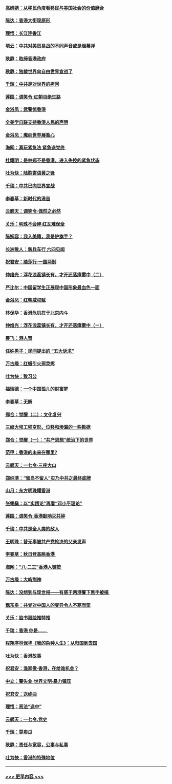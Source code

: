 #### [高婧婧：从移民角度看移民与美国社会的价值磨合](../pages/nsc993/n11495757.md?t=09031433) 
#### [陈达：香港大街现原形 ](../pages/nsc993/n11495441.md?t=09031433) 
#### [理悟：长江连香江](../pages/nsc993/n11495377.md?t=09031433) 
#### [项云：中共对美贸易战的不同声音或是烟幕弹](../pages/nsc993/n11494929.md?t=09031433) 
#### [耿静：取缔香港政府](../pages/nsc993/n11494218.md?t=09031433) 
#### [耿静：独裁世界向自由世界宣战了](../pages/nsc993/n11494190.md?t=09031433) 
#### [千瑞：中共是对世界的拷问](../pages/nsc993/n11493021.md?t=09031433) 
#### [莲园：调笑令‧红朝自绝生路](../pages/nsc993/n11493011.md?t=09031433) 
#### [金浴凤：武警惊香港](../pages/nsc993/n11492994.md?t=09031433) 
#### [全美学自联支持香港人民的声明](../pages/nsc993/n11492630.md?t=09031433) 
#### [金浴凤：魔向世界展畜心](../pages/nsc993/n11492599.md?t=09031433) 
#### [海网：真玩紧急法 紧急送党终 ](../pages/nsc993/n11492535.md?t=09031433) 
#### [杜耀明：是林郑不是香港，进入失控的紧急状态](../pages/nsc993/n11491420.md?t=09031433) 
#### [吐为快：陆胞寄语黄之锋](../pages/nsc993/n11491117.md?t=09031433) 
#### [千瑞：中共已向世界宣战](../pages/nsc993/n11490123.md?t=09031433) 
#### [李春草：新时代的港首](../pages/nsc993/n11489864.md?t=09031433) 
#### [云鹤天：调笑令·偶然之必然](../pages/nsc993/n11489701.md?t=09031433) 
#### [关乐：明珠不会碎 红瓦难保全](../pages/nsc993/n11489647.md?t=09031433) 
#### [陈婉容：我入美籍，我是护旗手？](../pages/nsc993/n11487908.md?t=09031433) 
#### [长洲散人：新兵车行 六四见闻](../pages/nsc993/n11487729.md?t=09031433) 
#### [祝君安：踏莎行‧一国两制](../pages/nsc993/n11487699.md?t=09031433) 
#### [仲维光：浮花浪蕊镇长有，才开还落瘴雾中（二）](../pages/nsc993/n11483286.md?t=09031433) 
#### [严比尔：中国留学生正展现中国形象最血色一面](../pages/nsc993/n11485145.md?t=09031433) 
#### [金浴凤：红朝威权赋](../pages/nsc993/n11485191.md?t=09031433) 
#### [林保华：香港危机在于北京内斗](../pages/nsc993/n11484593.md?t=09031433) 
#### [仲维光：浮花浪蕊镇长有，才开还落瘴雾中（ㄧ）](../pages/nsc993/n11483259.md?t=09031433) 
#### [霄飞：港人赞](../pages/nsc993/n11482957.md?t=09031433) 
#### [任姓男子：民间提出的 “五大诉求”](../pages/nsc993/n11482897.md?t=09031433) 
#### [万古缘：红蛾引火邪灵烬](../pages/nsc993/n11482886.md?t=09031433) 
#### [吐为快：致习公](../pages/nsc993/n11482867.md?t=09031433) 
#### [福瑞德：一个中国孤儿的财富梦](../pages/nsc993/n11482817.md?t=09031433) 
#### [李春草：无解](../pages/nsc993/n11482791.md?t=09031433) 
#### [郑合：觉醒（二）：文化复兴](../pages/nsc993/n11478025.md?t=09031433) 
#### [三峡大坝工程变形、位移和渗漏的一些数据](../pages/nsc993/n11478232.md?t=09031433) 
#### [郑合：觉醒（一）：“共产思想”统治下的世界](../pages/nsc993/n11477663.md?t=09031433) 
#### [范甲：香港的未来在哪里?](../pages/nsc993/n11477249.md?t=09031433) 
#### [云鹤天：一七令·三座大山](../pages/nsc993/n11477192.md?t=09031433) 
#### [郑纯清：“留岛不留人”实乃中共之最终底牌](../pages/nsc993/n11476160.md?t=09031433) 
#### [山月：东方明珠耀香港](../pages/nsc993/n11476077.md?t=09031433) 
#### [张翎燊：以“实践论”再看“邓小平理论”](../pages/nsc993/n11475733.md?t=09031433) 
#### [莲园：调笑令‧香港敲响灭共钟](../pages/nsc993/n11475723.md?t=09031433) 
#### [千瑞：中共是全人类的敌人](../pages/nsc993/n11475329.md?t=09031433) 
#### [王明珠：替无辜被共产党枪决的父亲发声](../pages/nsc993/n11474570.md?t=09031433) 
#### [李春草：秋日登高眺香港 ](../pages/nsc993/n11474491.md?t=09031433) 
#### [海网：“八·二三”香港人链赞 ](../pages/nsc993/n11474538.md?t=09031433) 
#### [万古缘：大屿荆神](../pages/nsc993/n11474401.md?t=09031433) 
#### [陈达：没想到与现世报——有感于两港警下黑手被捕 ](../pages/nsc993/n11472557.md?t=09031433) 
#### [甑东舟：共党对中国人的变异令人不寒而栗](../pages/nsc993/n11472496.md?t=09031433) 
#### [关乐：脸书扇脸推特推](../pages/nsc993/n11472488.md?t=09031433) 
#### [千瑞：香港  你是…… ](../pages/nsc993/n11472459.md?t=09031433) 
#### [程翔序林保华《我的杂种人生》：从归国到去国](../pages/nsc993/n11472369.md?t=09031433) 
#### [吐为快：香港故事](../pages/nsc993/n11471931.md?t=09031433) 
#### [祝君安：渔家傲‧香港，在给谁机会？](../pages/nsc993/n11469718.md?t=09031433) 
#### [中立：警失业‧世界文明‧暴力镇压](../pages/nsc993/n11467566.md?t=09031433) 
#### [祝君安：送终曲](../pages/nsc993/n11467546.md?t=09031433) 
#### [理悟：恶法“送中”](../pages/nsc993/n11467290.md?t=09031433) 
#### [云鹤天：一七令.党史](../pages/nsc993/n11464122.md?t=09031433) 
#### [千瑞：莫卖瓜](../pages/nsc993/n11463014.md?t=09031433) 
#### [耿静：责任与宽容，公事与私事](../pages/nsc993/n11462810.md?t=09031433) 
#### [吐为快：香港的特殊地位](../pages/nsc993/n11462562.md?t=09031433) 

----
#### [ >>> 更早内容 <<< ](../indexes/nsc993-earlier.md)
